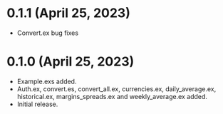 # 0.1.1 (April 25, 2023)

* Convert.ex bug fixes

# 0.1.0 (April 25, 2023)

* Example.exs added.
* Auth.ex, convert.es, convert_all.ex, currencies.ex, daily_average.ex, historical.ex, margins_spreads.ex and weekly_average.ex added.
* Initial release.
